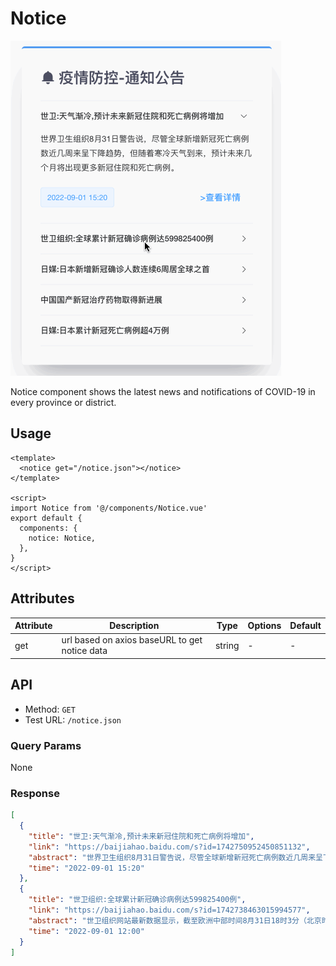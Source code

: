 # Notice

![Notice-demo](images/Notice-demo.gif)

Notice component shows the latest news and notifications of COVID-19 in every province or district. 

## Usage

```vue
<template>
  <notice get="/notice.json"></notice>
</template>

<script>
import Notice from '@/components/Notice.vue'
export default {
  components: {
    notice: Notice,
  },
}
</script>
```

## Attributes

| Attribute | Description                                   | Type   | Options | Default |
| --------- | --------------------------------------------- | ------ | ------- | ------- |
| get       | url based on axios baseURL to get notice data | string | -       | -       |

## API

* Method: `GET`
* Test URL: `/notice.json`

### Query Params

None

### Response

```json
[
  {
    "title": "世卫:天气渐冷,预计未来新冠住院和死亡病例将增加",
    "link": "https://baijiahao.baidu.com/s?id=1742750952450851132",
    "abstract": "世界卫生组织8月31日警告说，尽管全球新增新冠死亡病例数近几周来呈下降趋势，但随着寒冷天气到来，预计未来几个月将出现更多新冠住院和死亡病例。",
    "time": "2022-09-01 15:20"
  },
  {
    "title": "世卫组织:全球累计新冠确诊病例达599825400例",
    "link": "https://baijiahao.baidu.com/s?id=1742738463015994577",
    "abstract": "世卫组织网站最新数据显示，截至欧洲中部时间8月31日18时3分（北京时间9月1日零时3分），全球确诊病例较前一日增加644248例，达到599825400例；死亡病例增加1866例，达到6469458例。",
    "time": "2022-09-01 12:00"
  }
]
```
